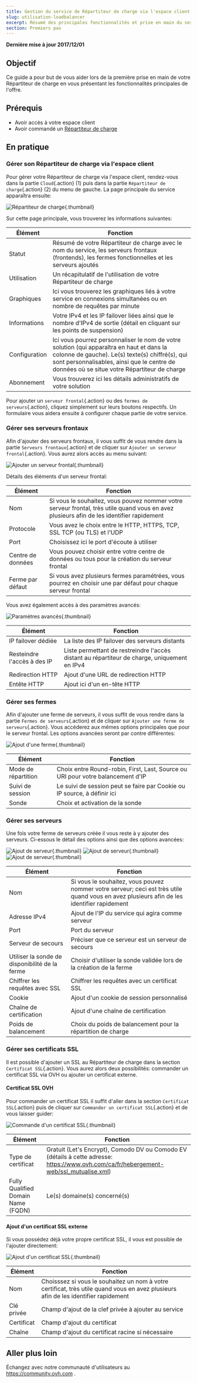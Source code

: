 ```yaml
---
title: Gestion du service de Répartiteur de charge via l'espace client
slug: utilisation-loadbalancer
excerpt: Résumé des principales fonctionnalités et prise en main du service de Répartiteur de charge via l'espace client
section: Premiers pas
---
```


**Dernière mise à jour 2017/12/01**

## Objectif

Ce guide a pour but de vous aider lors de la première prise en main de votre Répartiteur de charge en vous présentant les fonctionnalités principales de l'offre.

## Prérequis

- Avoir accès à votre espace client
- Avoir commandé un [Répartiteur de charge](https://www.ovh.com/ca/fr/solutions/load-balancer/)

## En pratique

### Gérer son Répartiteur de charge via l'espace client

Pour gérer votre Répartiteur de charge via l'espace client, rendez-vous dans la partie `Cloud`{.action} (1) puis dans la partie `Répartiteur de charge`{.action} (2) du menu de gauche. La page principale du service apparaîtra ensuite:

![Répartiteur de charge](images/lbip-main.png){.thumbnail}

Sur cette page principale, vous trouverez les informations suivantes:

|Élément|Fonction|
|---|---|
|Statut|Résumé de votre Répartiteur de charge avec le nom du service, les serveurs frontaux (frontends), les fermes fonctionnelles et les serveurs ajoutés|
|Utilisation|Un récapitulatif de l'utilisation de votre Répartiteur de charge|
|Graphiques|Ici vous trouverez les graphiques liés à votre service en connexions simultanées ou en nombre de requêtes par minute|
|Informations|Votre IPv4 et les IP failover liées ainsi que le nombre d'IPv4 de sortie (détail en cliquant sur les points de suspension)|
|Configuration|Ici vous pourrez personnaliser le nom de votre solution (qui apparaîtra en haut et dans la colonne de gauche). Le(s) texte(s) chiffré(s), qui sont personnalisables, ainsi que le centre de données où se situe votre Répartiteur de charge|
|Abonnement|Vous trouverez ici les détails administratifs de votre solution|


Pour ajouter un `serveur frontal`{.action} ou des `fermes de serveurs`{.action}, cliquez simplement sur leurs boutons respectifs. Un formulaire vous aidera ensuite à configurer chaque partie de votre service.


### Gérer ses serveurs frontaux

Afin d'ajouter des serveurs frontaux, il vous suffit de vous rendre dans la partie `Serveurs frontaux`{.action} et de cliquer sur `Ajouter un serveur frontal`{.action}. Vous aurez alors accès au menu suivant:


![Ajouter un serveur frontal](images/iplb-add-front-end.png){.thumbnail}

Détails des éléments d'un serveur frontal:


|Élément|Fonction|
|---|---|
|Nom|Si vous le souhaitez, vous pouvez nommer votre serveur frontal, très utile quand vous en avez plusieurs afin de les identifier rapidement|
|Protocole|Vous avez le choix entre le HTTP, HTTPS, TCP, SSL TCP (ou TLS) et l'UDP|
|Port|Choisissez ici le port d'écoute à utiliser|
|Centre de données|Vous pouvez choisir entre votre centre de données ou tous pour la création du serveur frontal|
|Ferme par défaut|Si vous avez plusieurs fermes paramétrées, vous pourrez en choisir une par défaut pour chaque serveur frontal|

Vous avez également accès à des paramètres avancés:

![Paramètres avancés](images/advanced_frontend.png){.thumbnail}

|Élément|Fonction|
|---|---|
|IP failover dédiée|La liste des IP failover des serveurs distants|
|Resteindre l'accès à des IP|Liste permettant de restreindre l'accès distant au répartiteur de charge, uniquement en IPv4|
|Redirection HTTP|Ajout d'une URL de redirection HTTP|
|Entête HTTP|Ajout ici d'un en-tête HTTP|


### Gérer ses fermes

Afin d'ajouter une ferme de serveurs, il vous suffit de vous rendre dans la partie `Fermes de serveurs`{.action} et de cliquer sur `Ajouter une ferme de serveurs`{.action}. Vous accéderez aux mêmes options principales que pour le serveur frontal. Les options avancées seront par contre différentes:

![Ajout d'une ferme](images/iplb-cluster-adv.png){.thumbnail}

|Élément|Fonction|
|---|---|
|Mode de répartition|Choix entre Round-robin, First, Last, Source ou URI pour votre balancement d'IP|
|Suivi de session|Le suivi de session peut se faire par Cookie ou IP source, à définir ici|
|Sonde|Choix et activation de la sonde|


### Gérer ses serveurs

Une fois votre ferme de serveurs créée il vous reste à y ajouter des serveurs. Ci-essous le détail des options ainsi que des options avancées:


![Ajout de serveur](images/iplb-cluster-add-server.png){.thumbnail}
![Ajout de serveur](images/iplb-cluster-add-server-1.png){.thumbnail}
![Ajout de serveur](images/iplb-cluster-add-server-2.png){.thumbnail}


|Élément|Fonction|
|---|---|
|Nom|Si vous le souhaitez, vous pouvez nommer votre serveur; ceci est très utile quand vous en avez plusieurs afin de les identifier rapidement|
|Adresse IPv4|Ajout de l'IP du service qui agira comme serveur|
|Port|Port du serveur|
|Serveur de secours|Préciser que ce serveur est un serveur de secours|
|Utiliser la sonde de disponibilité de la ferme|Choisir d'utiliser la sonde validée lors de la création de la ferme|
|Chiffrer les requêtes avec SSL|Chiffrer les requêtes avec un certificat SSL|
|Cookie|Ajout d'un cookie de session personnalisé|
|Chaîne de certification|Ajout d'une chaîne de certification|
|Poids de balancement|Choix du poids de balancement pour la répartition de charge|


### Gérer ses certificats SSL

Il est possible d'ajouter un SSL au Répartiteur de charge dans la section `Certificat SSL`{.action}. Vous aurez alors deux possibilités: commander un certificat SSL via OVH ou  ajouter un certificat externe.

#### Certificat SSL OVH

Pour commander un certificat SSL il suffit d'aller dans la section `Certificat SSL`{.action} puis de cliquer sur `Commander un certificat SSL`{.action} et de vous laisser guider:


![Commande d'un certificat SSL](images/iplb-order-ssl.png){.thumbnail}


|Élément|Fonction|
|---|---|
|Type de certificat|Gratuit (Let's Encrypt), Comodo DV ou Comodo EV (détails à cette adresse: https://www.ovh.com/ca/fr/hebergement-web/ssl_mutualise.xml)|
|Fully Qualified Domain Name (FQDN)|Le(s) domaine(s) concerné(s)|

#### Ajout d'un certificat SSL externe

Si vous possédez déjà votre propre certificat SSL, il vous est possible de l'ajouter directement:

![Ajout d'un certificat SSL](images/iplb-add-ssl.png){.thumbnail}

|Élément|Fonction|
|---|---|
|Nom|Choisssez si vous le souhaitez un nom à votre certificat, très utile quand vous en avez plusieurs afin de les identifier rapidement|
|Clé privée|Champ d'ajout de la clef privée à ajouter au service|
|Certificat|Champ d'ajout du certificat|
|Chaîne|Champ d'ajout du certificat racine si nécessaire|


## Aller plus loin

Échangez avec notre communauté d'utilisateurs au <https://community.ovh.com> .